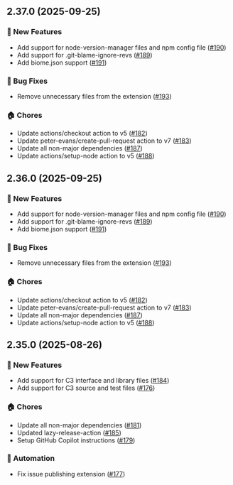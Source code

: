 ## 2.37.0 (2025-09-25)

### 🚀 New Features
- Add support for node-version-manager files and npm config file ([#190](https://github.com/cadamsdev/vscode-jetbrains-icon-theme/pull/190))
- Add support for .git-blame-ignore-revs ([#189](https://github.com/cadamsdev/vscode-jetbrains-icon-theme/pull/189))
- Add biome.json support ([#191](https://github.com/cadamsdev/vscode-jetbrains-icon-theme/pull/191))

### 🐛 Bug Fixes
- Remove unnecessary files from the extension ([#193](https://github.com/cadamsdev/vscode-jetbrains-icon-theme/pull/193))

### 🏠 Chores
- Update actions/checkout action to v5 ([#182](https://github.com/cadamsdev/vscode-jetbrains-icon-theme/pull/182))
- Update peter-evans/create-pull-request action to v7 ([#183](https://github.com/cadamsdev/vscode-jetbrains-icon-theme/pull/183))
- Update all non-major dependencies ([#187](https://github.com/cadamsdev/vscode-jetbrains-icon-theme/pull/187))
- Update actions/setup-node action to v5 ([#188](https://github.com/cadamsdev/vscode-jetbrains-icon-theme/pull/188))


## 2.36.0 (2025-09-25)

### 🚀 New Features
- Add support for node-version-manager files and npm config file ([#190](https://github.com/cadamsdev/vscode-jetbrains-icon-theme/pull/190))
- Add support for .git-blame-ignore-revs ([#189](https://github.com/cadamsdev/vscode-jetbrains-icon-theme/pull/189))
- Add biome.json support ([#191](https://github.com/cadamsdev/vscode-jetbrains-icon-theme/pull/191))

### 🐛 Bug Fixes
- Remove unnecessary files from the extension ([#193](https://github.com/cadamsdev/vscode-jetbrains-icon-theme/pull/193))

### 🏠 Chores
- Update actions/checkout action to v5 ([#182](https://github.com/cadamsdev/vscode-jetbrains-icon-theme/pull/182))
- Update peter-evans/create-pull-request action to v7 ([#183](https://github.com/cadamsdev/vscode-jetbrains-icon-theme/pull/183))
- Update all non-major dependencies ([#187](https://github.com/cadamsdev/vscode-jetbrains-icon-theme/pull/187))
- Update actions/setup-node action to v5 ([#188](https://github.com/cadamsdev/vscode-jetbrains-icon-theme/pull/188))


## 2.35.0 (2025-08-26)

### 🚀 New Features
- Add support for C3 interface and library files ([#184](https://github.com/cadamsdev/vscode-jetbrains-icon-theme/pull/184))
- Add support for C3 source and test files ([#176](https://github.com/cadamsdev/vscode-jetbrains-icon-theme/pull/176))

### 🏠 Chores
- Update all non-major dependencies ([#181](https://github.com/cadamsdev/vscode-jetbrains-icon-theme/pull/181))
- Updated lazy-release-action ([#185](https://github.com/cadamsdev/vscode-jetbrains-icon-theme/pull/185))
- Setup GitHub Copilot instructions ([#179](https://github.com/cadamsdev/vscode-jetbrains-icon-theme/pull/179))

### 🤖 Automation
- Fix issue publishing extension ([#177](https://github.com/cadamsdev/vscode-jetbrains-icon-theme/pull/177))


